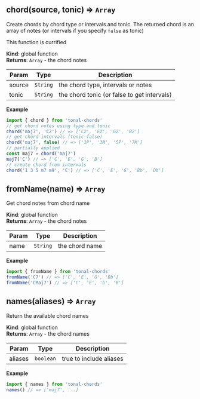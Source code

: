 <a name="chord"></a>

## chord(source, tonic) ⇒ <code>Array</code>
Create chords by chord type or intervals and tonic. The returned chord is an
array of notes (or intervals if you specify `false` as tonic)

This function is currified

**Kind**: global function  
**Returns**: <code>Array</code> - the chord notes  

| Param | Type | Description |
| --- | --- | --- |
| source | <code>String</code> | the chord type, intervals or notes |
| tonic | <code>String</code> | the chord tonic (or false to get intervals) |

**Example**  
```js
import { chord } from 'tonal-chords'
// get chord notes using type and tonic
chord('maj7', 'C2') // => ['C2', 'E2', 'G2', 'B2']
// get chord intervals (tonic false)
chord('maj7', false) // => ['1P', '3M', '5P', '7M']
// partially applied
const maj7 = chord('maj7')
maj7('C') // => ['C', 'E', 'G', 'B']
// create chord from intervals
chord('1 3 5 m7 m9', 'C') // => ['C', 'E', 'G', 'Bb', 'Db']
```
<a name="fromName"></a>

## fromName(name) ⇒ <code>Array</code>
Get chord notes from chord name

**Kind**: global function  
**Returns**: <code>Array</code> - the chord notes  

| Param | Type | Description |
| --- | --- | --- |
| name | <code>String</code> | the chord name |

**Example**  
```js
import { fromName } from 'tonal-chords'
fromName('C7') // => ['C', 'E', 'G', 'Bb']
fromName('CMaj7') // => ['C', 'E', 'G', 'B']
```
<a name="names"></a>

## names(aliases) ⇒ <code>Array</code>
Return the available chord names

**Kind**: global function  
**Returns**: <code>Array</code> - the chord names  

| Param | Type | Description |
| --- | --- | --- |
| aliases | <code>boolean</code> | true to include aliases |

**Example**  
```js
import { names } from 'tonal-chords'
names() // => ['maj7', ...]
```
